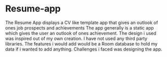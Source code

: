 # Resume-app
The Resume  App displays a CV like template app that gives an outlook of ones job prospects and achievements 
The app generally is a static app which gives the user an outlook of ones achievement.
The design i used was inspired out of my own creation. 
I have not used any third party libraries.
The features i would add would be a Room database to hold my data if i wanted to add anything.
Challenges i faced was designing the app.
